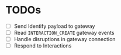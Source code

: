 # TODOs
- [ ] Send Identify payload to gateway
- [ ] Read `INTERACTION_CREATE` gateway events
- [ ] Handle disruptions in gateway connection
- [ ] Respond to Interactions
